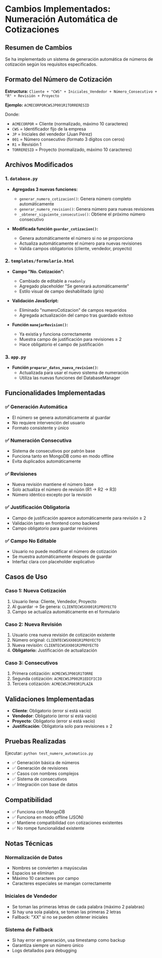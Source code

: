 # Cambios Implementados: Numeración Automática de Cotizaciones

## Resumen de Cambios

Se ha implementado un sistema de generación automática de números de cotización según los requisitos especificados.

## Formato del Número de Cotización

**Estructura:** `Cliente + "CWS" + Iniciales_Vendedor + Número_Consecutivo + "R" + Revisión + Proyecto`

**Ejemplo:** `ACMECORPORCWSJP001R1TORRERESID`

Donde:
- `ACMECORPOR` = Cliente (normalizado, máximo 10 caracteres)
- `CWS` = Identificador fijo de la empresa
- `JP` = Iniciales del vendedor (Juan Pérez)
- `001` = Número consecutivo (formato 3 dígitos con ceros)
- `R1` = Revisión 1
- `TORRERESID` = Proyecto (normalizado, máximo 10 caracteres)

## Archivos Modificados

### 1. `database.py`
- **Agregadas 3 nuevas funciones:**
  - `generar_numero_cotizacion()`: Genera número completo automáticamente
  - `generar_numero_revision()`: Genera número para nuevas revisiones
  - `_obtener_siguiente_consecutivo()`: Obtiene el próximo número consecutivo
  
- **Modificada función `guardar_cotizacion()`:**
  - Genera automáticamente el número si no se proporciona
  - Actualiza automáticamente el número para nuevas revisiones
  - Valida campos obligatorios (cliente, vendedor, proyecto)

### 2. `templates/formulario.html`
- **Campo "No. Cotización":**
  - Cambiado de editable a `readonly`
  - Agregado placeholder "Se generará automáticamente"
  - Estilo visual de campo deshabilitado (gris)
  
- **Validación JavaScript:**
  - Eliminado "numeroCotizacion" de campos requeridos
  - Agregada actualización del campo tras guardado exitoso
  
- **Función `manejarRevision()`:**
  - Ya existía y funciona correctamente
  - Muestra campo de justificación para revisiones ≥ 2
  - Hace obligatorio el campo de justificación

### 3. `app.py`
- **Función `preparar_datos_nueva_revision()`:**
  - Actualizada para usar el nuevo sistema de numeración
  - Utiliza las nuevas funciones del DatabaseManager

## Funcionalidades Implementadas

### ✅ Generación Automática
- El número se genera automáticamente al guardar
- No requiere intervención del usuario
- Formato consistente y único

### ✅ Numeración Consecutiva
- Sistema de consecutivos por patrón base
- Funciona tanto en MongoDB como en modo offline
- Evita duplicados automáticamente

### ✅ Revisiones
- Nueva revisión mantiene el número base
- Solo actualiza el número de revisión (R1 → R2 → R3)
- Número idéntico excepto por la revisión

### ✅ Justificación Obligatoria
- Campo de justificación aparece automáticamente para revisión ≥ 2
- Validación tanto en frontend como backend
- Campo obligatorio para guardar revisiones

### ✅ Campo No Editable
- Usuario no puede modificar el número de cotización
- Se muestra automáticamente después de guardar
- Interfaz clara con placeholder explicativo

## Casos de Uso

### Caso 1: Nueva Cotización
1. Usuario llena: Cliente, Vendedor, Proyecto
2. Al guardar → Se genera: `CLIENTECWSXX001R1PROYECTO`
3. Campo se actualiza automáticamente en el formulario

### Caso 2: Nueva Revisión
1. Usuario crea nueva revisión de cotización existente
2. Número original: `CLIENTECWSXX001R1PROYECTO`
3. Nueva revisión: `CLIENTECWSXX001R2PROYECTO`
4. **Obligatorio:** Justificación de actualización

### Caso 3: Consecutivos
1. Primera cotización: `ACMECWSJP001R1TORRE`
2. Segunda cotización: `ACMECWSJP002R1EDIFICIO`
3. Tercera cotización: `ACMECWSJP003R1PLAZA`

## Validaciones Implementadas

- **Cliente**: Obligatorio (error si está vacío)
- **Vendedor**: Obligatorio (error si está vacío)
- **Proyecto**: Obligatorio (error si está vacío)
- **Justificación**: Obligatoria solo para revisiones ≥ 2

## Pruebas Realizadas

Ejecutar: `python test_numero_automatico.py`

- ✅ Generación básica de números
- ✅ Generación de revisiones
- ✅ Casos con nombres complejos
- ✅ Sistema de consecutivos
- ✅ Integración con base de datos

## Compatibilidad

- ✅ Funciona con MongoDB
- ✅ Funciona en modo offline (JSON)
- ✅ Mantiene compatibilidad con cotizaciones existentes
- ✅ No rompe funcionalidad existente

## Notas Técnicas

### Normalización de Datos
- Nombres se convierten a mayúsculas
- Espacios se eliminan
- Máximo 10 caracteres por campo
- Caracteres especiales se manejan correctamente

### Iniciales de Vendedor
- Se toman las primeras letras de cada palabra (máximo 2 palabras)
- Si hay una sola palabra, se toman las primeras 2 letras
- Fallback: "XX" si no se pueden obtener iniciales

### Sistema de Fallback
- Si hay error en generación, usa timestamp como backup
- Garantiza siempre un número único
- Logs detallados para debugging